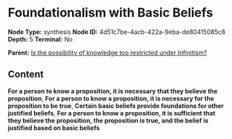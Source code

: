 # Foundationalism with Basic Beliefs

**Node Type:** synthesis
**Node ID:** 4d51c7be-4acb-422a-9eba-de80415085c8
**Depth:** 5
**Terminal:** No

**Parent:** [Is the possibility of knowledge too restricted under Infinitism?](is-the-possibility-of-knowledge-too-restricted-under-infinitism-antithesis-84bf18c2-78cb-4bc1-a3de-e14678fe39f1.md)

## Content

**For a person to know a proposition, it is necessary that they believe the proposition**, **For a person to know a proposition, it is necessary for the proposition to be true**, **Certain basic beliefs provide foundations for other justified beliefs**, **For a person to know a proposition, it is sufficient that they believe the proposition, the proposition is true, and the belief is justified based on basic beliefs**
